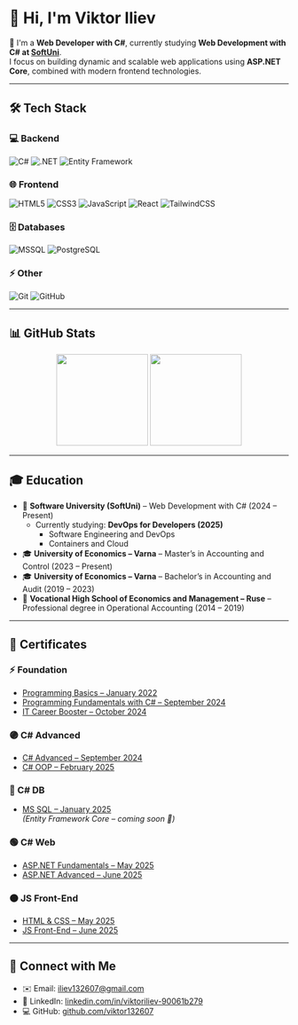 # 👋 Hi, I'm Viktor Iliev  

🎯 I'm a **Web Developer with C#**, currently studying **Web Development with C# at [SoftUni](https://softuni.bg/)**.  
I focus on building dynamic and scalable web applications using **ASP.NET Core**, combined with modern frontend technologies.  

---

## 🛠️ Tech Stack  

### 💻 Backend  
![C#](https://img.shields.io/badge/C%23-239120?style=for-the-badge&logo=c-sharp&logoColor=white) ![.NET](https://img.shields.io/badge/.NET-512BD4?style=for-the-badge&logo=dotnet&logoColor=white) ![Entity Framework](https://img.shields.io/badge/Entity_Framework-512BD4?style=for-the-badge&logo=ef&logoColor=white)  

### 🌐 Frontend  
![HTML5](https://img.shields.io/badge/HTML5-E34F26?style=for-the-badge&logo=html5&logoColor=white) ![CSS3](https://img.shields.io/badge/CSS3-1572B6?style=for-the-badge&logo=css3&logoColor=white) ![JavaScript](https://img.shields.io/badge/JavaScript-F7DF1E?style=for-the-badge&logo=javascript&logoColor=black) ![React](https://img.shields.io/badge/React-20232A?style=for-the-badge&logo=react&logoColor=61DAFB) ![TailwindCSS](https://img.shields.io/badge/Tailwind_CSS-38B2AC?style=for-the-badge&logo=tailwind-css&logoColor=white)  

### 🗄️ Databases  
![MSSQL](https://img.shields.io/badge/MSSQL-CC2927?style=for-the-badge&logo=microsoft-sql-server&logoColor=white) ![PostgreSQL](https://img.shields.io/badge/PostgreSQL-336791?style=for-the-badge&logo=postgresql&logoColor=white)  

### ⚡ Other  
![Git](https://img.shields.io/badge/Git-F05032?style=for-the-badge&logo=git&logoColor=white) ![GitHub](https://img.shields.io/badge/GitHub-181717?style=for-the-badge&logo=github&logoColor=white)  

---

## 📊 GitHub Stats  

<p align="center">
  <img src="https://github-readme-stats.vercel.app/api?username=viktor132607&show_icons=true&theme=default&bg_color=ffffff&hide_border=true" height="165"/>
  <img src="https://github-readme-stats.vercel.app/api/top-langs/?username=viktor132607&layout=compact&theme=default&bg_color=ffffff&hide_border=true" height="165"/>
</p>  

---

## 🎓 Education  
- 📘 **Software University (SoftUni)** – Web Development with C# (2024 – Present)  
  - Currently studying: **DevOps for Developers (2025)**  
    - Software Engineering and DevOps  
    - Containers and Cloud  
- 🎓 **University of Economics – Varna** – Master’s in Accounting and Control (2023 – Present)  
- 🎓 **University of Economics – Varna** – Bachelor’s in Accounting and Audit (2019 – 2023)  
- 🏫 **Vocational High School of Economics and Management – Ruse** – Professional degree in Operational Accounting (2014 – 2019)  

---

## 📜 Certificates  

### ⚡ Foundation  
- [Programming Basics – January 2022](https://softuni.bg/Certificates/Details/126807/9701379a)  
- [Programming Fundamentals with C# – September 2024](https://softuni.bg/Certificates/Details/230998/a57bfca2)  
- [IT Career Booster – October 2024](https://softuni.bg/Certificates/Details/234252/503cc1db)  

### 🟣 C# Advanced  
- [C# Advanced – September 2024](https://softuni.bg/Certificates/Details/227830/7a343207)  
- [C# OOP – February 2025](https://softuni.bg/Certificates/Details/241949/90010164)  

### 🔵 C# DB  
- [MS SQL – January 2025](https://softuni.bg/Certificates/Details/241650/4935c3eb)  
*(Entity Framework Core – coming soon 🚀)*  

### 🟢 C# Web  
- [ASP.NET Fundamentals – May 2025](https://softuni.bg/Certificates/Details/249703/cec828da)  
- [ASP.NET Advanced – June 2025](https://softuni.bg/Certificates/Details/249207/e8011257)  

### 🟠 JS Front-End  
- [HTML & CSS – May 2025](https://softuni.bg/Certificates/Details/245897/84d07a84)  
- [JS Front-End – June 2025](https://softuni.bg/Certificates/Details/248756/3a11b30a)  

---

## 🔗 Connect with Me  
- ✉️ Email: [iliev132607@gmail.com](mailto:iliev132607@gmail.com)  
- 💼 LinkedIn: [linkedin.com/in/viktoriliev-90061b279](https://linkedin.com/in/viktoriliev-90061b279)  
- 💻 GitHub: [github.com/viktor132607](https://github.com/viktor132607)  
